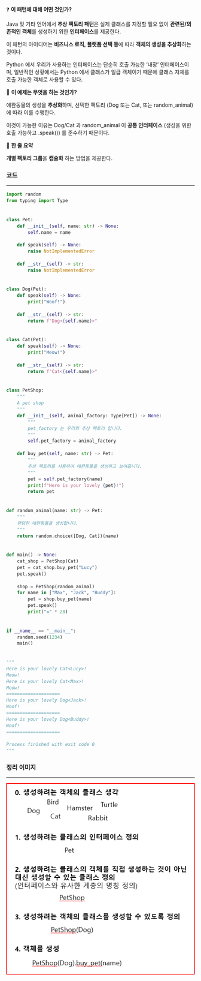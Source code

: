 <aside>

❓ **이 패턴에 대해 어떤 것인가?**

</aside>

Java 및 기타 언어에서 **추상 팩토리 패턴**은 실제 클래스를 지정할 필요 없이 **관련된/의존적인 객체**를 생성하기 위한 **인터페이스**를 제공한다.

이 패턴의 아이디어는 **비즈니스 로직, 플랫폼 선택 등**에 따라 **객체의 생성을 추상화**하는 것이다.

Python 에서 우리가 사용하는 인터페이스는 단순히 호출 가능한 ‘내장’ 인터페이스이며, 일반적인 상황에서는 Python 에서 클래스가 일급 객체이기 때문에 클래스 자체를 호출 가능한 객체로 사용할 수 있다.

<aside>

📝 **이 예제는 무엇을 하는 것인가?**

</aside>

애완동물의 생성을 **추상화**하며, 선택한 팩토리 (Dog 또는 Cat, 또는 random_animal) 에 따라 이를 수행한다.

이것이 가능한 이유는 Dog/Cat 과 random_animal 이 **공통 인터페이스** (생성을 위한 호출 가능하고 .speak()) 를 준수하기 때문이다.

<aside>

📖 **한 줄 요약**

</aside>

**개별 팩토리 그룹**을 **캡슐화** 하는 방법을 제공한다.


### 코드

---

```python
import random
from typing import Type


class Pet:
    def __init__(self, name: str) -> None:
        self.name = name

    def speak(self) -> None:
        raise NotImplementedError

    def __str__(self) -> str:
        raise NotImplementedError


class Dog(Pet):
    def speak(self) -> None:
        print("Woof!")

    def __str__(self) -> str:
        return f"Dog<{self.name}>"


class Cat(Pet):
    def speak(self) -> None:
        print("Meow!")

    def __str__(self) -> str:
        return f"Cat<{self.name}>"


class PetShop:
    """
    A pet shop
    """
    def __init__(self, animal_factory: Type[Pet]) -> None:
        """
        pet_factory 는 우리의 추상 팩토리 입니다.
        """
        self.pet_factory = animal_factory

    def buy_pet(self, name: str) -> Pet:
        """
        추상 팩토리를 사용하여 애완동물을 생성하고 보여줍니다.
        """
        pet = self.pet_factory(name)
        print(f"Here is your lovely {pet}!")
        return pet


def random_animal(name: str) -> Pet:
    """
    랜덤한 애완동물을 생성합니다.
    """
    return random.choice([Dog, Cat])(name)


def main() -> None:
    cat_shop = PetShop(Cat)
    pet = cat_shop.buy_pet("Lucy")
    pet.speak()

    shop = PetShop(random_animal)
    for name in ["Max", "Jack", "Buddy"]:
        pet = shop.buy_pet(name)
        pet.speak()
        print("=" * 20)


if __name__ == "__main__":
    random.seed(1234)
    main()


"""
Here is your lovely Cat<Lucy>!
Meow!
Here is your lovely Cat<Max>!
Meow!
====================
Here is your lovely Dog<Jack>!
Woof!
====================
Here is your lovely Dog<Buddy>!
Woof!
====================

Process finished with exit code 0
"""
```


### 정리 이미지

---

![abstract_factory_rule](https://github.com/cwadven/design-patterns-with-python/blob/master/creational_patterns/abstract_factory/abstract_factory_rule.png)